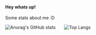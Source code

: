 #### Hey whats up!


Some stats about me :D

![Anurag's GitHub stats](https://github-readme-stats.vercel.app/api?username=JanFahrnholz&show_icons=true&title_color=026AF2&bg_color=0C111D) &nbsp; &nbsp; &nbsp; ![Top Langs](https://github-readme-stats.vercel.app/api/top-langs/?username=JanFahrnholz&layout=compact&langs_count=16)

